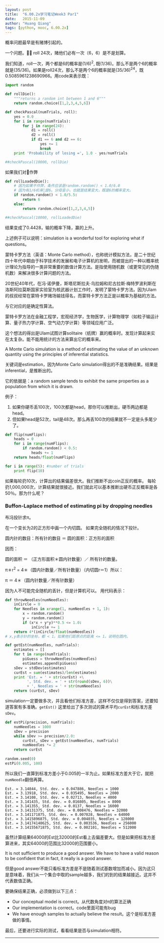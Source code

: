 ```yaml
---
layout: post
title:  "6.00.2x学习笔记Week3 Par1"
date:   2015-11-09
author: "Huang Qiang"
tags: [python, mooc, 6.00.2x]
---
```


概率问题最早是有赌博引起的。

一个问题。🎲🎲 roll 24次，赌他们必有一次（6，6）是不是划算。

我们知道，roll一次，两个都是6的概率是(1/6)<sup>2</sup>, 既(1/36)。那么不是两个6的概率就是(35/36)。如果是roll24次，那么不是两个6的概率就是(35/36)<sup>24</sup>，既0.5085961238690966。用code来表示既：

```python
import random

def rollDie():
    """returns a random int between 1 and 6"""
    return random.choice([1,2,3,4,5,6])

def checkPascal(numTrials, roll):
    yes = 0.0
    for i in range(numTrials):
        for j in range(24):
            d1 = roll()
            d2 = roll()
            if d1 == 6 and d2 == 6:
                yes += 1
                break
    print 'Probability of losing =', 1.0 - yes/numTrials

##checkPascal(10000, rollDie)
```
如果我们对🎲作弊

```python
def rollLoadedDie():
    # 因为如果不作弊，条件应该是random.random() < 1.0/6.0
    # 因为有1/6机率🎲是6。分母变小，也就是结果变大，既是6的概率变大。
    if random.random() < 1.0/5.5:
        return 6
    else:
        return random.choice([1,2,3,4,5])

##checkPascal(10000, rollLoadedDie)
```
结果变成了0.4428，输的概率下降，赢的上升。

上述例子可以说明：simulation is a wonderful tool for exploring what if questions。

蒙特卡罗方法（英语：Monte Carlo method），也称统计模拟方法，是二十世纪四十年代中期由于科学技术的发展和电子计算机的发明，而被提出的一种以概率统计理论为指导的一类非常重要的数值计算方法。是指使用随机数（或更常见的伪随机数）来解决很多计算问题的方法。

20世纪40年代，在冯·诺伊曼，斯塔尼斯拉夫·乌拉姆和尼古拉斯·梅特罗波利斯在洛斯阿拉莫斯国家实验室为核武器计划工作时，发明了蒙特卡罗方法。因为Ulam的叔叔经常在蒙特卡罗赌场输钱得名，而蒙特卡罗方法正是以概率为基础的方法。

与它对应的是确定性算法。

蒙特卡罗方法在金融工程学，宏观经济学，生物医学，计算物理学（如粒子输运计算、量子热力学计算、空气动力学计算）等领域应用广泛。

这个想法的得出是Ulam试图计算solitaire（纸牌）赢的概率时。发现计算起来实在太复杂。能不能用统计的方法来算出它的概率来。

A Monte Carlo simulation is a method of estimating the value of an unknown quantity using the principles of inferential statistics.

关键词是estimation，因为Monte Carlo simulation得出的不是准确结果。结果是inferential，是推断出的。

它的依据是：a random sample tends to exhibit the same properties as a population from which it is drawn.

例子：

1. 如果你硬币丢100次，100次都是head，那你可以推断出，硬币两边都是head。
2. 但如果head是52次，tail是48次。那么再丢100次的结果就不一定是头多尾少了。

```python
def flip(numFlips):
    heads = 0
    for i in range(numFlips):
        if random.random() < 0.5:
            heads += 1
    return heads/float(numFlips)

for i in range(5): #number of trials
    print flip(10)
```
如果每轮扔10次，计算出的结果偏差很大。我们推断不出coin正反的概率。
每轮扔1,000,000次，计算结果就很接近。我们就此可以基本推断出硬币正反概率是各50％。那为什么呢？

### Buffon-Laplace method of estimating pi by dropping needles

布冯投针求π。

在一个变长为2的正方形中画一个内切圆。
如果完全随机的情况下投针。

圆内针的数目：所有针的数目 ＝ 圆的面积：正方形的面积

因而：

圆的面积 ＝ （正方形面积＊圆内针数量）／ 所有针的数量。

π＊r<sup>2</sup> = 4＊（圆内针数量／所有针数量）（内切圆r＝1）所以：

π ＝ 4＊（圆内针数量／所有针数量）

因为人不可能完全随机的丢针，但是计算机可以。
用代码表示：

```python
def throwNeedles(numNeedles):
    inCircle = 0
    for Needles in xrange(1, numNeedles + 1, 1):
        x = random.random()
        y = random.random()
        if (x*x + y*y)**0.5 <= 1.0:
            inCircle += 1
    return 4*(inCircle/float(numNeedles))
# x,y表示针的坐标，都 < 1。如果他们距原点的距离 <= 1。说明在圆内。
```
```python
def getEst(numNeedles, numTrials):
    estimates = []
    for t in range(numTrials):
        piGuess = throwNeedles(numNeedles)
        estimates.append(piGuess)
    sDev = stdDev(estimates)
    curEst = sum(estimates)/len(estimates)
    print 'Est. = ' + str(curEst) +\
          ', Std. dev. = ' + str(round(sDev, 6))\
          + ', Needles = ' + str(numNeedles)
    return (curEst, sDev)
```
simulation一定要做多次，并且看他们标准方差，这样不仅仅是得到答案，还要知道答案有多准确。`getEst()` 这里给出了多次测试的算术平均`curEst`和标准方差`sDev`。

```python
def estPi(precision, numTrials):
    numNeedles = 1000
    sDev = precision
    while sDev >= precision/2.0:
        curEst, sDev = getEst(numNeedles, numTrials)
        numNeedles *= 2
    return curEst
    
random.seed(0)
estPi(0.005, 100)
```
所以我们一直算到标准方差小于0.005的一半为止。如果标准方差大于它，就把`numNeedle`翻倍再算。

```
Est. = 3.14844, Std. dev. = 0.047886, Needles = 1000
Est. = 3.13918, Std. dev. = 0.035495, Needles = 2000
Est. = 3.14108, Std. dev. = 0.02713, Needles = 4000
Est. = 3.141435, Std. dev. = 0.016805, Needles = 8000
Est. = 3.141355, Std. dev. = 0.0137, Needles = 16000
Est. = 3.14131375, Std. dev. = 0.008476, Needles = 32000
Est. = 3.141171875, Std. dev. = 0.007028, Needles = 64000
Est. = 3.1415896875, Std. dev. = 0.004035, Needles = 128000
Est. = 3.14174140625, Std. dev. = 0.003536, Needles = 256000
Est. = 3.14155671875, Std. dev. = 0.002101, Needles = 512000
```
虽然计算结果64000的Est比32000的Est看上去偏差要大。但是如果把标准方差算进来，其实64000的范围比32000的范围要小。

It is not sufficient to produce a good answer. We have to have a valid reason to be confident that in fact, it really is a good answer.

但是good answer不能只看标准方差是不是随着测试基数增加而减小。因为这只是意味着，我们从一个集合中取的sample越多，我们的到的结果越接近。这并不代表数值正确。

要确保结果正确，必须做到以下三点：

* Our conceptual model is correct。从代数角度对π的算法正确
* Our implementation is correct。code里面可能有bug
* We have enough samples to actually believe the result。这个是标准方差做的事情。

最后，还要进行实际的测试，看看结果是否与simulation相符。

---